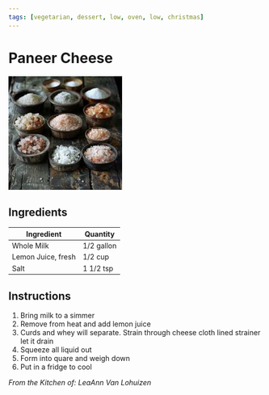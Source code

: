 ```yaml
---
tags: [vegetarian, dessert, low, oven, low, christmas]
---
```


# Paneer Cheese

![Recipe Image](../../public/assets/salt.jpg)

## Ingredients

| Ingredient | Quantity |
|------------|----------|
| Whole Milk | 1/2 gallon |
| Lemon Juice, fresh | 1/2 cup |
| Salt | 1 1/2 tsp |


## Instructions

1. Bring milk to a simmer
2. Remove from heat and add lemon juice
2. Curds and whey will separate. Strain through cheese cloth lined strainer let it drain
3. Squeeze all liquid out
4. Form into quare and weigh down
5. Put in a fridge to cool

*From the Kitchen of: LeaAnn Van Lohuizen*



